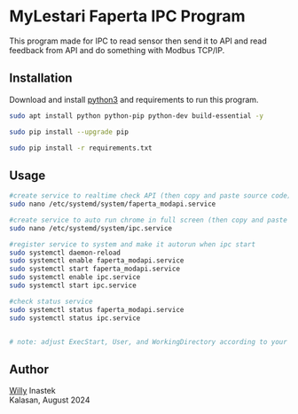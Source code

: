 # MyLestari Faperta IPC Program

This program made for IPC to read sensor then send it to API and read feedback from API and do something with Modbus TCP/IP.

## Installation

Download and install [python3](https://www.python.org/downloads) and requirements to run this program.

```bash
sudo apt install python python-pip python-dev build-essential -y

sudo pip install --upgrade pip 

sudo pip install -r requirements.txt
```

## Usage


```bash
#create service to realtime check API (then copy and paste source code)
sudo nano /etc/systemd/system/faperta_modapi.service

#create service to auto run chrome in full screen (then copy and paste source code)
sudo nano /etc/systemd/system/ipc.service

#register service to system and make it autorun when ipc start
sudo systemctl daemon-reload
sudo systemctl enable faperta_modapi.service
sudo systemctl start faperta_modapi.service
sudo systemctl enable ipc.service
sudo systemctl start ipc.service

#check status service
sudo systemctl status faperta_modapi.service
sudo systemctl status ipc.service


# note: adjust ExecStart, User, and WorkingDirectory according to your needs
```


## Author
[Willy](https://github.com/willygoid) Inastek\
Kalasan, August 2024
